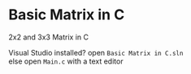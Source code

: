 # Basic Matrix in C

2x2 and 3x3 Matrix in C

Visual Studio installed? open `Basic Matrix in C.sln`  
else open `Main.c` with a text editor
